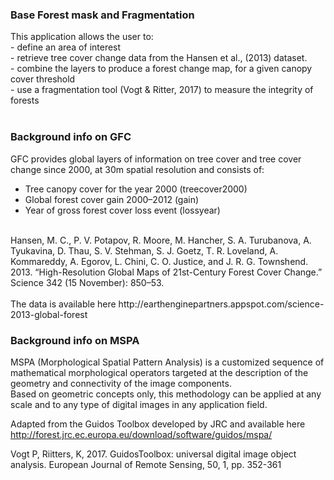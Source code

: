 ### Base Forest mask and Fragmentation
This application allows the user to: <br/>
    - define an area of interest <br/>
    - retrieve tree cover change data from the Hansen et al., (2013) dataset.  <br/>
    - combine the layers to produce a forest change map, for a given canopy cover threshold <br/>
    - use a fragmentation tool (Vogt & Ritter, 2017) to measure the integrity of forests <br/><br/>

### Background info on GFC
GFC provides global layers of information on tree cover and tree cover change since 2000, at 30m spatial resolution and consists of: <br/>
- Tree canopy cover for the year 2000 (treecover2000) <br/>
- Global forest cover gain 2000–2012 (gain) <br/>
- Year of gross forest cover loss event (lossyear) <br/>
<br/>
Hansen, M. C., P. V. Potapov, R. Moore, M. Hancher, S. A. Turubanova, A. Tyukavina, D. Thau, S. V. Stehman, S. J. Goetz, T. R. Loveland, A. Kommareddy, A. Egorov, L. Chini, C. O. Justice, and J. R. G. Townshend. 2013. “High-Resolution Global Maps of 21st-Century Forest Cover Change.” Science 342 (15 November): 850–53. <br/>
<br/>
The data is available here http://earthenginepartners.appspot.com/science-2013-global-forest

### Background info on MSPA
MSPA (Morphological Spatial Pattern Analysis) is a customized sequence of mathematical morphological operators targeted at the description of the geometry and connectivity of the image components. 
<br/>
Based on geometric concepts only, this methodology can be applied at any scale and to any type of digital images in any application field.

Adapted from the  Guidos Toolbox developed by JRC and available here http://forest.jrc.ec.europa.eu/download/software/guidos/mspa/

Vogt P, Riitters, K, 2017. GuidosToolbox: universal digital image object analysis. European Journal of Remote Sensing, 50, 1, pp. 352-361